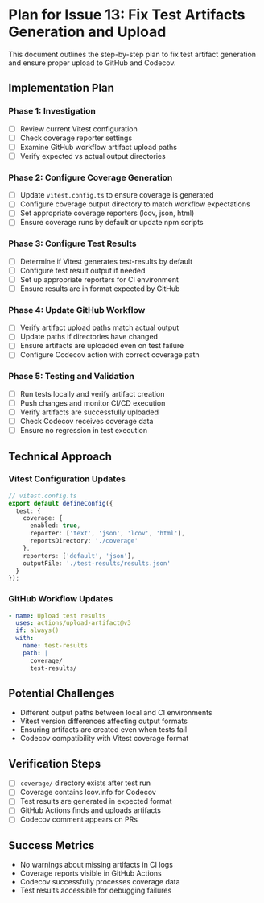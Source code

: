 # Plan for Issue 13: Fix Test Artifacts Generation and Upload

This document outlines the step-by-step plan to fix test artifact generation and ensure proper upload to GitHub and Codecov.

## Implementation Plan

### Phase 1: Investigation
- [ ] Review current Vitest configuration
- [ ] Check coverage reporter settings
- [ ] Examine GitHub workflow artifact upload paths
- [ ] Verify expected vs actual output directories

### Phase 2: Configure Coverage Generation
- [ ] Update `vitest.config.ts` to ensure coverage is generated
- [ ] Configure coverage output directory to match workflow expectations
- [ ] Set appropriate coverage reporters (lcov, json, html)
- [ ] Ensure coverage runs by default or update npm scripts

### Phase 3: Configure Test Results
- [ ] Determine if Vitest generates test-results by default
- [ ] Configure test result output if needed
- [ ] Set up appropriate reporters for CI environment
- [ ] Ensure results are in format expected by GitHub

### Phase 4: Update GitHub Workflow
- [ ] Verify artifact upload paths match actual output
- [ ] Update paths if directories have changed
- [ ] Ensure artifacts are uploaded even on test failure
- [ ] Configure Codecov action with correct coverage path

### Phase 5: Testing and Validation
- [ ] Run tests locally and verify artifact creation
- [ ] Push changes and monitor CI/CD execution
- [ ] Verify artifacts are successfully uploaded
- [ ] Check Codecov receives coverage data
- [ ] Ensure no regression in test execution

## Technical Approach
### Vitest Configuration Updates
```typescript
// vitest.config.ts
export default defineConfig({
  test: {
    coverage: {
      enabled: true,
      reporter: ['text', 'json', 'lcov', 'html'],
      reportsDirectory: './coverage'
    },
    reporters: ['default', 'json'],
    outputFile: './test-results/results.json'
  }
});
```

### GitHub Workflow Updates
```yaml
- name: Upload test results
  uses: actions/upload-artifact@v3
  if: always()
  with:
    name: test-results
    path: |
      coverage/
      test-results/
```

## Potential Challenges
- Different output paths between local and CI environments
- Vitest version differences affecting output formats
- Ensuring artifacts are created even when tests fail
- Codecov compatibility with Vitest coverage format

## Verification Steps
- [ ] `coverage/` directory exists after test run
- [ ] Coverage contains lcov.info for Codecov
- [ ] Test results are generated in expected format
- [ ] GitHub Actions finds and uploads artifacts
- [ ] Codecov comment appears on PRs

## Success Metrics
- No warnings about missing artifacts in CI logs
- Coverage reports visible in GitHub Actions
- Codecov successfully processes coverage data
- Test results accessible for debugging failures